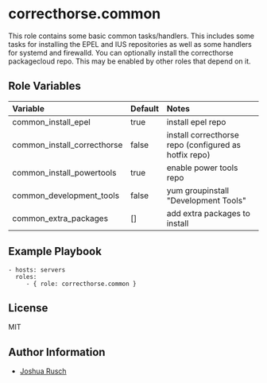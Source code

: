 correcthorse.common
=========

This role contains some basic common tasks/handlers. This includes some tasks for installing the EPEL and IUS repositories as well as some handlers for systemd and firewalld. You can optionally install the correcthorse packagecloud repo. This may be enabled by other roles that depend on it.

Role Variables
--------------
| Variable                              | Default                       | Notes                                         |
| :---                                  | :---                          | :---                                          |
| common_install_epel			| true				| install epel repo				|
| common_install_correcthorse			| false				| install correcthorse repo	(configured as hotfix repo)			|
| common_install_powertools | true      | enable power tools repo | always installs if EPEL is true |
| common_development_tools		| false				| yum groupinstall "Development Tools"	       |
| common_extra_packages			| []				| add extra packages to install		       |

Example Playbook
----------------

    - hosts: servers
      roles:
         - { role: correcthorse.common }

License
-------

MIT

Author Information
------------------

* [Joshua Rusch](https://correct.horse/)
